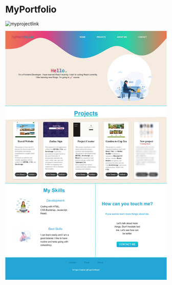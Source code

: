 # MyPortfolio
![myprojectlink](https://figenportfolio.netlify.app/)

![figenportfolio](./My-portfolio/figenportfolio.png) 
